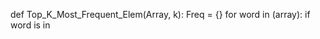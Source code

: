 def Top_K_Most_Frequent_Elem(Array, k):
    Freq = {}
    for word in (array):
        if word is in 
